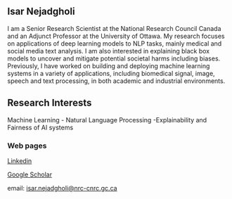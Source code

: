 ## Isar Nejadgholi
I am a Senior Research Scientist at the National Research Council Canada and an Adjunct Professor at the University of Ottawa. My research focuses on applications of deep learning models to NLP tasks, mainly medical and social media text analysis. I am also interested in explaining black box models to uncover and mitigate potential societal harms including biases. Previously, I have worked on building and deploying machine learning systems in a variety of applications, including biomedical signal, image, speech and text processing, in both academic and industrial environments.  

## Research Interests
Machine Learning - Natural Language Processing -Explainability and Fairness of AI systems

### Web pages
[Linkedin](https://www.linkedin.com/in/isarnejad/)


[Google Scholar](https://scholar.google.ca/citations?user=In99zA8AAAAJ&hl=en)

email: isar.nejadgholi@nrc-cnrc.gc.ca

